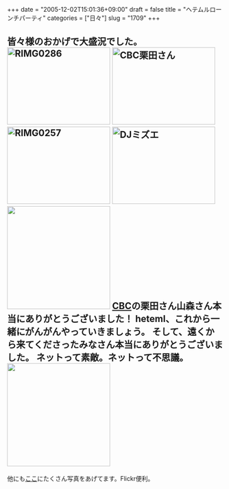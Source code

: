 +++
date = "2005-12-02T15:01:36+09:00"
draft = false
title = "ヘテムルローンチパーティ"
categories = ["日々"]
slug = "1709"
+++

皆々様のおかげで大盛況でした。
<a href="http://www.flickr.com/photos/hbkr/69263467/" title="Photo Sharing"><img src="http://static.flickr.com/15/69263467_0e26a03a5f_m.jpg" width="240" height="180" alt="RIMG0286" /></a>
<a href="http://www.flickr.com/photos/hbkr/69262990/" title="Photo Sharing"><img src="http://static.flickr.com/12/69262990_6988b197c6_m.jpg" width="240" height="180" alt="CBC栗田さん" /></a>
<a href="http://www.flickr.com/photos/hbkr/69262791/" title="Photo Sharing"><img src="http://static.flickr.com/30/69262791_761a0e8715_m.jpg" width="240" height="180" alt="RIMG0257" /></a>
<a href="http://www.flickr.com/photos/hbkr/69262903/" title="Photo Sharing"><img src="http://static.flickr.com/9/69262903_301aeaaf1d_m.jpg" width="240" height="180" alt="DJミズエ" /></a>
<img src="http://ieiriblog.img.jugem.jp/20051116_93892.jpg" width="240">
<a href="http://cbc-net.com" target="_blank">CBC</a>の栗田さん山森さん本当にありがとうございました！
heteml、これから一緒にがんがんやっていきましょう。
そして、遠くから来てくださったみなさん本当にありがとうございました。
ネットって素敵。ネットって不思議。
<img src="http://ieiriblog.img.jugem.jp/20051116_93892.jpg" width="240">
--
他にも<a href="http://www.flickr.com/photos/hbkr/search/tags:heteml/" target="_blank">ここ</a>にたくさん写真をあげてます。Flickr便利。
